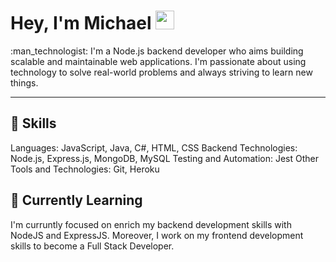 <h1>
  Hey, I'm Michael
  <img src="https://media.giphy.com/media/hvRJCLFzcasrR4ia7z/giphy.gif" width="30px"/>
</h1>
:man_technologist: I'm a Node.js backend developer who aims building scalable and maintainable web applications. I'm passionate about using technology to solve real-world problems and always striving to learn new things.

---

## 🚀 Skills

Languages: JavaScript, Java, C#, HTML, CSS
Backend Technologies: Node.js, Express.js, MongoDB, MySQL
Testing and Automation: Jest
Other Tools and Technologies: Git, Heroku


## 🌱 Currently Learning

I'm curruntly focused on enrich my backend development skills with NodeJS and ExpressJS. Moreover, I work on my frontend development skills to become a Full Stack Developer. 

